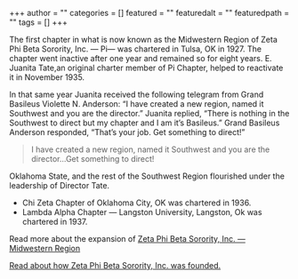 +++
author = ""
categories = []
featured = ""
featuredalt = ""
featuredpath = ""
tags = []
+++

The first chapter in what is now known as the Midwestern Region of Zeta Phi Beta Sorority, Inc. — Pi— was chartered in Tulsa, OK in 1927.  The chapter went inactive after one year and remained so for eight years.  E. Juanita Tate,an original charter member of Pi Chapter, helped to reactivate it in November 1935.

In that same year Juanita received the following telegram from Grand Basileus Violette N. Anderson: “I have created a new region, named it Southwest and you are the director.” Juanita replied, “There is nothing in the Southwest to direct but my chapter and I am it’s Basileus.” Grand Basileus Anderson responded, “That’s your job. Get something to direct!”

<blockquote class="heading">I have created a new region, named it Southwest and you are the director...Get something to direct!</blockquote>

Oklahoma State, and the rest of the Southwest Region flourished under the leadership of Director Tate.

 - Chi Zeta Chapter of Oklahoma City, OK was chartered in 1936.
 - Lambda Alpha Chapter — Langston University, Langston, Ok was chartered in 1937.

Read more about the expansion of [Zeta Phi Beta Sorority, Inc. — Midwestern Region](http://midwesternzetas.org/about-us/history/)

[Read about how Zeta Phi Beta Sorority, Inc. was founded.](http://www.zphib1920.org/our-history/expansion-patterns/)